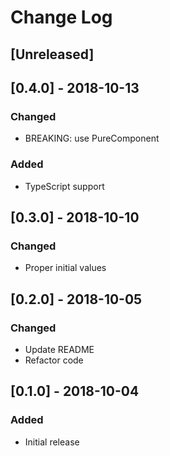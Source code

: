 # Change Log

## [Unreleased]

## [0.4.0] - 2018-10-13
### Changed
- BREAKING: use PureComponent
### Added
- TypeScript support

## [0.3.0] - 2018-10-10
### Changed
- Proper initial values

## [0.2.0] - 2018-10-05
### Changed
- Update README
- Refactor code

## [0.1.0] - 2018-10-04
### Added
- Initial release
